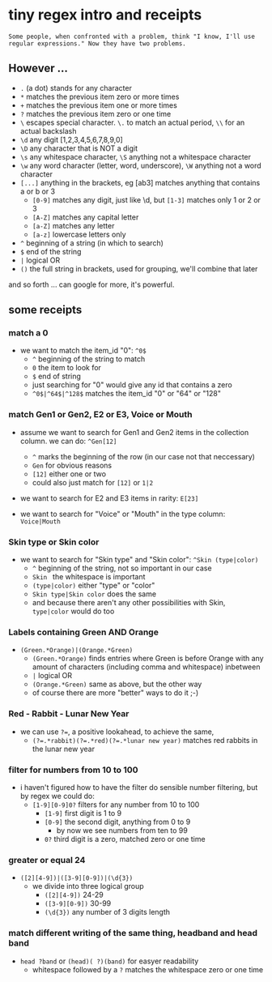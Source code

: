 # tiny regex intro and receipts

`Some people, when confronted with a problem, think "I know, I'll use regular expressions." Now they have two problems.`


## However ...
- `.` (a dot) stands for any character
- `*` matches the previous item zero or more times
- `+` matches the previous item one or more times
- `?` matches the previous item zero or one time
- `\` escapes special character. `\.` to match an actual period, `\\` for an actual backslash
- `\d` any digit [1,2,3,4,5,6,7,8,9,0]
- `\D` any character that is NOT a digit
- `\s` any whitespace character, `\S` anything not a whitespace character
- `\w` any word character (letter, word, underscore), `\W` anything not a word character
- `[...]` anything in the brackets, eg [ab3] matches anything that contains   a or b or 3
    - `[0-9]` matches any digit, just like \d, but `[1-3]` matches only 1 or 2 or 3
    - `[A-Z]` matches any capital letter
    - `[a-Z]` matches any letter
    - `[a-z]` lowercase letters only
- `^` beginning of a string (in which to search)
- `$` end of the string
- `|`  logical OR
- `()` the full string in brackets, used for grouping, we'll combine that later

and so forth ... can google for more, it's powerful.


## some receipts

### match a 0
- we want to match the item_id "0": `^0$`
   - `^` beginning of the string to match
   - `0` the item to look for
   - `$` end of string
   - just searching for "0" would give any id that contains a zero
   - `^0$|^64$|^128$` matches the item_id "0" or "64" or "128"


### match Gen1 or Gen2, E2 or E3, Voice or Mouth
- assume we want to search for Gen1 and Gen2 items in the collection column.
we can do: `^Gen[12]`
   - `^` marks the beginning of the row (in our case not that neccessary)
   - `Gen` for obvious reasons
   - `[12]` either one or two
   - could also just match for `[12]` or `1|2`

- we want to search for E2 and E3 items in rarity: `E[23]`

- we want to search for "Voice" or "Mouth" in the type column: `Voice|Mouth`


### Skin type or Skin color
- we want to search for "Skin type" and "Skin color": `^Skin (type|color)`
   - `^` beginning of the string, not so important in our case
   - `Skin ` the whitespace is important
   - `(type|color)` either "type" or "color"
   - `Skin type|Skin color` does the same
   - and because there aren't any other possibilities with Skin, `type|color` would do too


### Labels containing Green AND Orange
- `(Green.*Orange)|(Orange.*Green)`
   - `(Green.*Orange)` finds entries where Green is before Orange with any amount of characters (including comma and whitespace) inbetween
   - `|` logical OR
   - `(Orange.*Green)` same as above, but the other way
   - of course there are more "better" ways to do it ;-)


### Red - Rabbit - Lunar New Year
- we can use `?=`, a positive lookahead, to achieve the same,
   - `(?=.*rabbit)(?=.*red)(?=.*lunar new year)` matches red rabbits in the lunar
	 new year


### filter for numbers from 10 to 100
- i haven't figured how to have the filter do sensible number filtering, but by regex we could do:
   - `[1-9][0-9]0?` filters for any number from 10 to 100
      - `[1-9]` first digit is 1 to 9
      - `[0-9]` the second digit, anything from 0 to 9
         - by now we see numbers from ten to 99
      - `0?` third digit is a zero, matched zero or one time

### greater or equal 24
- `([2][4-9])|([3-9][0-9])|(\d{3})`
   - we divide into three logical group
      - `([2][4-9])` 24-29
	  - `([3-9][0-9])` 30-99
	  - `(\d{3})` any number of 3 digits length


### match different writing of the same thing, headband and head band
- `head ?band` or `(head)( ?)(band)` for easyer readability
   - whitespace followed by a `?` matches the whitespace zero or one time
